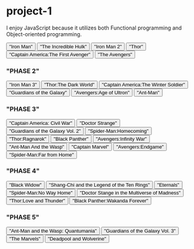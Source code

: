 # project-1

I enjoy JavaScript because it utilizes both Functional programming and Object-oriented programming.


<button data-youtube="KAE5ymVLmZg"> "Iron Man"</button>
<button data-youtube="xbqNb2PFKKA">"The Incredible Hulk"</button>
<button data-youtube="wKtcmiifycU">"Iron Man 2"</button>
<button data-youtube="JOddp-nlNvQ">"Thor"</button>
<button data-youtube="JerVrbLldXw">"Captain America:The First Avenger"</button>
<button data-youtube="eOrNdBpGMv8">"The Avengers"</button>
        <h3>"PHASE 2"</h3>
<button data-youtube="YLorLVa95Xo">"Iron Man 3"</button>
<button data-youtube="npvJ9FTgZbM">"Thor:The Dark World"</button>
<button data-youtube="7SlILk2WMTI">"Captain America:The Winter Soldier"</button>
<button data-youtube="d96cjJhvlMA">"Guardians of the Galaxy"</button>
<button data-youtube="JAUoeqvedMo">"Avengers:Age of Ultron"</button>
<button data-youtube="pWdKf3MneyI">"Ant-Man"</button>
        <h3>"PHASE 3"</h3>
<button data-youtube="dKrVegVI0Us">"Captain America: Civil War"</button>
<button data-youtube="Lt-U_t2pUHI">"Doctor Strange"</button>
<button data-youtube="dW1BIid8Osg">"Guardians of the Galaxy Vol. 2"</button>
<button data-youtube="rk-dF1lIbIg">"Spider-Man:Homecoming"</button>
<button data-youtube="ue80QwXMRHg">"Thor:Ragnarok"</button>
<button data-youtube="dxWvtMOGAhw">"Black Panther"</button>
<button data-youtube="6ZfuNTqbHE8">"Avengers:Infinity War"</button>
<button data-youtube="8_rTIAOohas">"Ant-Man And the Wasp"</button>
<button data-youtube="Z1BCujX3pw8">"Captain Marvel"</button>
<button data-youtube="TcMBFSGVi1c">"Avengers:Endgame"</button>
<button data-youtube="Nt9L1jCKGnE">"Spider-Man:Far from Home"</button>
        <h3>"PHASE 4"</h3>
<button data-youtube="ybji16u608U">"Black Widow"</button>
<button data-youtube="giWIr7U1deA">"Shang-Chi and the Legend of the Ten Rings"</button>
<button data-youtube="x_me3xsvDgk">"Eternals"</button>
<button data-youtube="JfVOs4VSpmA">"Spider-Man:No Way Home"</button>
<button data-youtube="aWzlQ2N6qqg">"Doctor Stange in the Multiverse of Madness"</button>
<button data-youtube="Go8nTmfrQd8">"Thor:Love and Thunder"</button>
<button data-youtube="_Z3QKkl1WyM">"Black Panther:Wakanda Forever"</button>
        <h3>"PHASE 5"</h3>
<button data-youtube="ZlNFpri-Y40">"Ant-Man and the Wasp: Quantumania"</button>
<button data-youtube="u3V5KDHRQvk">"Guardians of the Galaxy Vol. 3"</button>
<button data-youtube="wS_qbDztgVY">"The Marvels"</button>
<button data-youtube="73_1biulkYk">"Deadpool and Wolverine"</button> 


